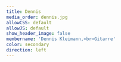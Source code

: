 ```yaml
---
title: Dennis
media_order: dennis.jpg
allowCSS: default
allowJS: default
show_header_image: false
membername: 'Dennis Kleimann,<br>Gitarre'
color: secondary
direction: left
---
```


